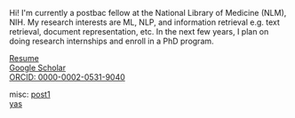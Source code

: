 Hi! I'm currently a postbac fellow at the National Library of Medicine (NLM), NIH. My research interests are ML, NLP, and information retrieval e.g. text retrieval, document representation, etc. In the next few years, I plan on doing research internships and enroll in a PhD program. 

[Resume](./resume.pdf)  
[Google Scholar](https://scholar.google.com/citations?authuser=3&user=bAy1N24AAAAJ)  
[ORCID: 0000-0002-0531-9040](https://orcid.org/0000-0002-0531-9040)


misc:
[post1](./posts/post1.md)  
[yas](./figure1_overall.pdf)


